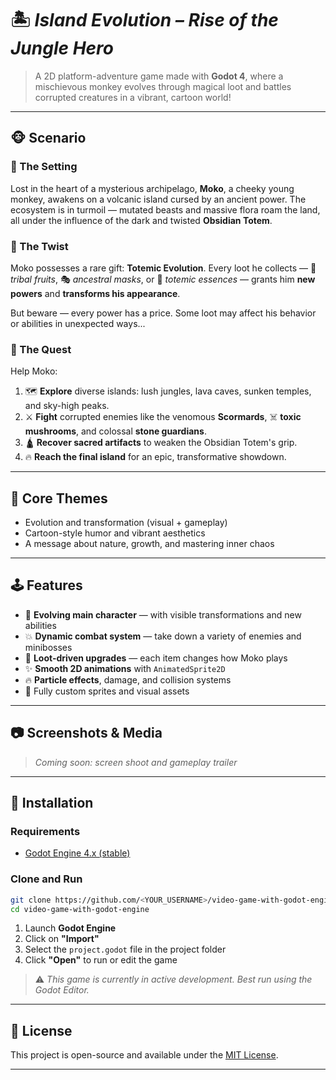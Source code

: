 # 🏝️ *Island Evolution – Rise of the Jungle Hero*

> A 2D platform-adventure game made with **Godot 4**, where a mischievous monkey evolves through magical loot and battles corrupted creatures in a vibrant, cartoon world!

---

## 🐵 Scenario

### 🌴 The Setting

Lost in the heart of a mysterious archipelago, **Moko**, a cheeky young monkey, awakens on a volcanic island cursed by an ancient power. The ecosystem is in turmoil — mutated beasts and massive flora roam the land, all under the influence of the dark and twisted **Obsidian Totem**.

### 🧪 The Twist

Moko possesses a rare gift: **Totemic Evolution**.
Every loot he collects — 🍌 *tribal fruits*, 🎭 *ancestral masks*, or 💠 *totemic essences* — grants him **new powers** and **transforms his appearance**.

But beware — every power has a price. Some loot may affect his behavior or abilities in unexpected ways...

### 🧭 The Quest

Help Moko:

1. 🗺️ **Explore** diverse islands: lush jungles, lava caves, sunken temples, and sky-high peaks.
2. ⚔️ **Fight** corrupted enemies like the venomous **Scormards**, ☠️ **toxic mushrooms**, and colossal **stone guardians**.
3. 🛕 **Recover sacred artifacts** to weaken the Obsidian Totem's grip.
4. 🔥 **Reach the final island** for an epic, transformative showdown.

---

## 🌟 Core Themes

* Evolution and transformation (visual + gameplay)
* Cartoon-style humor and vibrant aesthetics
* A message about nature, growth, and mastering inner chaos

---

## 🕹️ Features

* 🐒 **Evolving main character** — with visible transformations and new abilities
* 💥 **Dynamic combat system** — take down a variety of enemies and minibosses
* 🎁 **Loot-driven upgrades** — each item changes how Moko plays
* ✨ **Smooth 2D animations** with `AnimatedSprite2D`
* 🔥 **Particle effects**, damage, and collision systems
* 🎨 Fully custom sprites and visual assets

---

## 📷 Screenshots & Media

> *Coming soon: screen shoot and gameplay trailer*

---

## 🔧 Installation

### Requirements

* [Godot Engine 4.x (stable)](https://godotengine.org/download)

### Clone and Run

```bash
git clone https://github.com/<YOUR_USERNAME>/video-game-with-godot-engine.git
cd video-game-with-godot-engine
```

1. Launch **Godot Engine**
2. Click on **"Import"**
3. Select the `project.godot` file in the project folder
4. Click **"Open"** to run or edit the game

> ⚠️ *This game is currently in active development. Best run using the Godot Editor.*

---

## 📄 License

This project is open-source and available under the [MIT License](LICENSE).

---
